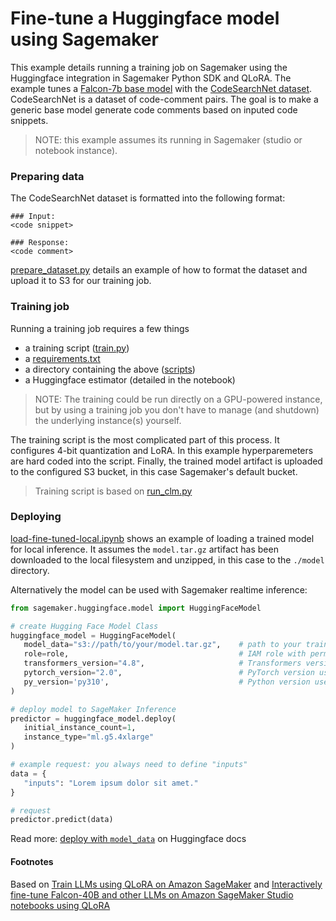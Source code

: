 # Fine-tune a Huggingface model using Sagemaker

This example details running a training job on Sagemaker using the Huggingface integration in Sagemaker Python SDK and QLoRA.
The example tunes a [Falcon-7b base model](https://huggingface.co/tiiuae/falcon-7b) with the [CodeSearchNet dataset](https://huggingface.co/datasets/code_search_net). CodeSearchNet is a dataset of code-comment pairs. The goal is to make a generic base model generate code comments based on inputed code snippets.

> NOTE: this example assumes its running in Sagemaker (studio or notebook instance).

### Preparing data
The CodeSearchNet dataset is formatted into the following format:
```
### Input:
<code snippet>

### Response:
<code comment>
```
[prepare_dataset.py](prepare_dataset.py) details an example of how to format the dataset and upload it to S3 for our training job.

### Training job
Running a training job requires a few things
  - a training script ([train.py](scripts/train.py))
  - a [requirements.txt](scripts/requirements.txt)
  - a directory containing the above ([scripts](scripts))
  - a Huggingface estimator (detailed in the notebook)

> NOTE: The training could be run directly on a GPU-powered instance, but by using a training job you don't have to manage (and shutdown) the underlying instance(s) yourself.

The training script is the most complicated part of this process. It configures 4-bit quantization and LoRA. In this example hyperparemeters are hard coded into the script. Finally, the trained model artifact is uploaded to the configured S3 bucket, in this case Sagemaker's default bucket.

> Training script is based on [run_clm.py](https://github.com/huggingface/notebooks/blob/main/sagemaker/28_train_llms_with_qlora/scripts/run_clm.py)

### Deploying
[load-fine-tuned-local.ipynb](load-fine-tuned-local.ipynb) shows an example of loading a trained model for local inference. It assumes the `model.tar.gz` artifact has been downloaded to the local filesystem and unzipped, in this case to the `./model` directory.

Alternatively the model can be used with Sagemaker realtime inference:
```python
from sagemaker.huggingface.model import HuggingFaceModel

# create Hugging Face Model Class
huggingface_model = HuggingFaceModel(
   model_data="s3://path/to/your/model.tar.gz",    # path to your trained SageMaker model
   role=role,                                      # IAM role with permissions to create an endpoint
   transformers_version="4.8",                     # Transformers version used
   pytorch_version="2.0",                          # PyTorch version used
   py_version='py310',                             # Python version used
)

# deploy model to SageMaker Inference
predictor = huggingface_model.deploy(
   initial_instance_count=1,
   instance_type="ml.g5.4xlarge"
)

# example request: you always need to define "inputs"
data = {
   "inputs": "Lorem ipsum dolor sit amet."
}

# request
predictor.predict(data)
```
Read more: [deploy with `model_data`](https://huggingface.co/docs/sagemaker/inference#deploy-with-modeldata) on Huggingface docs
#### Footnotes
Based on [Train LLMs using QLoRA on Amazon SageMaker](https://www.philschmid.de/sagemaker-falcon-qlora#4-deploy-fine-tuned-llm-on-amazon-sagemaker) and [Interactively fine-tune Falcon-40B and other LLMs on Amazon SageMaker Studio notebooks using QLoRA](https://aws.amazon.com/blogs/machine-learning/interactively-fine-tune-falcon-40b-and-other-llms-on-amazon-sagemaker-studio-notebooks-using-qlora/)
